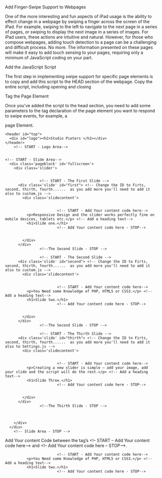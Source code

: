 Add Finger-Swipe Support to Webpages

One of the more interesting and fun aspects of iPad usage is the ability to effect change in a webpage by swiping a finger across the screen of the iPad. For example, swiping to the left to navigate to the next page in a series of pages, or swiping to display the next image in a series of images. For iPad users, these actions are intuitive and natural.
However, for those who compose webpages, adding touch detection to a page can be a challenging and difficult process. No more. The information presented on these pages will make it easy to add touch sensing to your pages, requiring only a minimum of JavaScript coding on your part.

Add the JavaScript Script

The first step in implementing swipe support for specific page elements is to copy and add this script to the HEAD section of the webpage. Copy the entire script, including opening and closing <script> tags, and paste it into the webpage code after the title tag, but within the head section:

<!-- Include stylesheets -->
<link href="css/style.css" rel="stylesheet" type="text/css">
<link href="css/Font.css" rel="stylesheet" type="text/css">

<!-- Get jQuery from CDN -->
<script src="scripts/jquery-1.10.1.min.js"></script>
<script src="scripts/jquery-migrate-1.2.1.min.js"></script>

<!-- Include the slider scripts -->
<script type="text/javascript" src="scripts/jquery.slider.js"></script>
<script type="text/javascript" src="scripts/backstretch.js"></script>
      
<!-- Include the Settings scripts -->
<script type="text/javascript" src="scripts/Settings.js"></script>

Tag the Page Element

Once you’ve added the script to the head section, you need to add some parameters to the tag declaration of the page element you want to respond to swipe events, for example, a <div> page Element.

 <!-- START - Logo Area-->
    <header id="top">
      <div id="logo"><h2>Studio Pieters˙</h2></div>
    </header>
        <!-- START - Logo Area-->


    <!-- START - Slide Area-->
      <div class='pageblock' id='fullscreen'>
        <div class='slider'>
                    
                    
                    <!-- START - The First Slide -->
          <div class='slide' id="first"> <!-- Change the ID to Firts, second, thirth, fourth......  as you add more you'll need to add it also to custom.js -->
            <div class='slidecontent'>
                            
                            
                            <!-- START - Add Your content code here-->
              <p>Responsive Design and the slider works perfectly fine on mobile devices, tablets etc.</p> <!-- Add a heading text-->
              <h1>Slide one.</h1> 
                            <!-- Add Your content code here - STOP-->
                            
                            
            </div>
          </div>
                    <!--The Second Slide - STOP -->
                    
                    <!-- START - The Second Slide -->
          <div class='slide' id="second"> <!-- Change the ID to Firts, second, thirth, fourth......  as you add more you'll need to add it also to custom.js -->
            <div class='slidecontent'>
                            
                            
                            <!-- START - Add Your content code here-->
              <p>You Need some Knowledge of PHP, HTML5 or CSS3.</p> <!-- Add a heading text-->
              <h1>Slide two.</h1> 
                            <!-- Add Your content code here - STOP-->
                            
                            
            </div>
          </div>
                    <!--The Second Slide - STOP -->
                    
                    <!-- START - The Thirth Slide -->
          <div class='slide' id="thirth"> <!-- Change the ID to Firts, second, thirth, fourth......  as you add more you'll need to add it also to Settings.js -->
            <div class='slidecontent'>
                            
                            
                            <!-- START - Add Your content code here-->
              <p>Creating a new slider is simple – add your image, add your slide and the script will do the rest.</p> <!-- Add a heading text-->
              <h1>Slide Three.</h1> 
                            <!-- Add Your content code here - STOP-->
                            
                            
            </div>
          </div>
                    <!--The Thirth Slide - STOP -->
                    
                    
                   
        </div>
      </div>
        <!-- Slide Area - STOP -->

Add Your content Code between the tag’s  <!– START – Add Your content code here–>  and  <!– Add Your content code here – STOP–>.

                            <!-- START - Add Your content code here-->
              <p>You Need some Knowledge of PHP, HTML5 or CSS3.</p> <!-- Add a heading text-->
              <h1>Slide two.</h1> 
                            <!-- Add Your content code here - STOP-->

